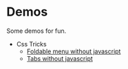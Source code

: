 # Demos

Some demos for fun.

- Css Tricks
    - [Foldable menu without javascript]()
    - [Tabs without javascript]()
